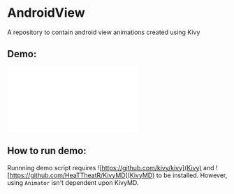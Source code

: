 # AndroidView
A repository to contain android view animations created using Kivy

Demo:
----
![AndroidView demo](README.md)

How to run demo:
---------------
Runnning demo script requires ![https://github.com/kivy/kivy](Kivy) and ![https://github.com/HeaTTheatR/KivyMD](KivyMD) to be installed. However, using `Animator` isn't dependent upon KivyMD.
